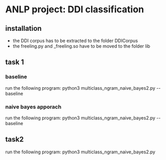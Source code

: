 # ANLP project: DDI classification

## installation

- the DDI corpus has to be extracted to the folder DDICorpus
- the freeling.py and _freeling.so have to be moved to the folder lib

## task 1

### baseline

run the following program:
python3 multiclass_ngram_naive_bayes2.py --baseline

### naive bayes apporach

run the following program:
python3 multiclass_ngram_naive_bayes2.py --baseline

## task2

run the following program:
python3 multiclass_ngram_naive_bayes2.py
